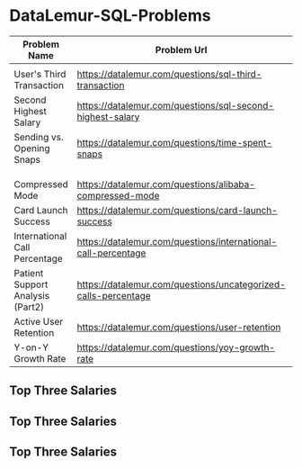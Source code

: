 # DataLemur-SQL-Problems


| Problem Name                     | Problem Url                                                    | Difficulty |
| ---------------------------------- | ---------------------------------------------------------------- | ------------ |
|                                  |                                                                |            |
| User's Third Transaction         | https://datalemur.com/questions/sql-third-transaction          | MEDIUM     |
| Second Highest Salary            | https://datalemur.com/questions/sql-second-highest-salary      | MEDIUM     |
| Sending vs. Opening Snaps        | https://datalemur.com/questions/time-spent-snaps               | MEDIUM     |
|                                  |                                                                |            |
|                                  |                                                                |            |
|                                  |                                                                |            |
| Compressed Mode                  | https://datalemur.com/questions/alibaba-compressed-mode        | MEDIUM     |
| Card Launch Success              | https://datalemur.com/questions/card-launch-success            | MEDIUM     |
| International Call Percentage    | https://datalemur.com/questions/international-call-percentage  | MEDIUM     |
| Patient Support Analysis (Part2) | https://datalemur.com/questions/uncategorized-calls-percentage | MEDIUM     |
| Active User Retention            | https://datalemur.com/questions/user-retention                 | HARD       |
| Y-on-Y Growth Rate               | https://datalemur.com/questions/yoy-growth-rate                | HARD       |

## Top Three Salaries

## Top Three Salaries

## Top Three Salaries
